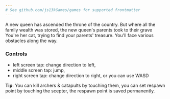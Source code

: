 ```yaml
---
# See github.com/js13kGames/games for supported frontmatter
---
```

A new queen has ascended the throne of the country.
But where all the family wealth was stored, the new queen's parents took to their grave
You're her cat, trying to find your parents' treasure.
You'll face various obstacles along the way.

### Controls
- left screen tap: change direction to left,
- middle screen tap: jump,
- right screen tap: change direction to right, or you can use WASD

**Tip**: You can kill archers & catapults by touching them,
you can set respawn point by touching the scepter, the respawn point is saved permanently.